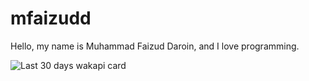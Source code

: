 # mfaizudd

Hello, my name is Muhammad Faizud Daroin, and I love programming.

![Last 30 days wakapi card](https://github-readme-stats.vercel.app/api/wakatime?username=mfaizudd&api_domain=wakapi.faizud.net&bg_color=1A202C&title_color=2F855A&icon_color=2F855A&text_color=ffffff&custom_title=Wakapi.dev+Stats+%28Last+30+Days%29&layout=compact)
